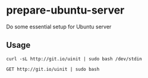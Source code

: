 # prepare-ubuntu-server
Do some essential setup for Ubuntu server

## Usage

```
curl -sL http://git.io/uinit | sudo bash /dev/stdin

GET http://git.io/uinit | sudo bash
```
